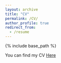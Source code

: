 ```yaml
---
layout: archive
title: "CV"
permalink: /CV/
author_profile: true
redirect_from:
  - /resume
---
```


{% include base_path %}

You can find my CV [Here](/files/cv.pdf)
